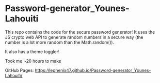 # Password-generator_Younes-Lahouiti
This repo contains the code for the secure password generator! It uses the JS crypto web API to generate random numbers in a secure way  (the number is a lot more random than the Math.random()).

It also has a theme toggler!

Took me ~20 hours to make

GitHub Pages: https://lephenix47.github.io/Password-generator_Younes-Lahouiti/

